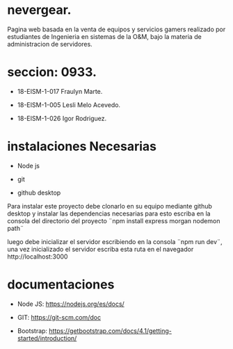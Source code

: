 # nevergear.

Pagina web basada en la venta de equipos y servicios gamers realizado por estudiantes de Ingenieria en sistemas de la O&M, bajo la materia de administracion de servidores.

# seccion: 0933.

- 18-EISM-1-017 Fraulyn Marte.

- 18-EISM-1-005 Lesli Melo Acevedo.

- 18-EISM-1-026 Igor Rodriguez.

# instalaciones Necesarias

- Node js

- git

- github desktop


Para instalar este proyecto debe clonarlo en su equipo mediante github desktop y instalar las dependencias necesarias para esto escriba en la consola del directorio del proyecto
¨npm install express morgan nodemon path¨

luego debe inicializar el servidor escribiendo en la consola ¨npm run dev¨, una vez inicializado el servidor escriba esta ruta en el navegador http://localhost:3000 

# documentaciones

- Node JS: https://nodejs.org/es/docs/

- GIT: https://git-scm.com/doc

- Bootstrap: https://getbootstrap.com/docs/4.1/getting-started/introduction/



